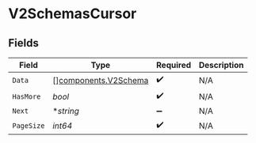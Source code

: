 # V2SchemasCursor


## Fields

| Field                                                        | Type                                                         | Required                                                     | Description                                                  |
| ------------------------------------------------------------ | ------------------------------------------------------------ | ------------------------------------------------------------ | ------------------------------------------------------------ |
| `Data`                                                       | [][components.V2Schema](../../models/components/v2schema.md) | :heavy_check_mark:                                           | N/A                                                          |
| `HasMore`                                                    | *bool*                                                       | :heavy_check_mark:                                           | N/A                                                          |
| `Next`                                                       | **string*                                                    | :heavy_minus_sign:                                           | N/A                                                          |
| `PageSize`                                                   | *int64*                                                      | :heavy_check_mark:                                           | N/A                                                          |
